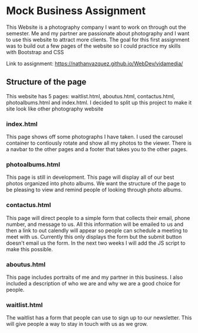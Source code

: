 # Mock Business Assignment

This Website is a photography company I want to work on through out the semester. Me and my partner are passionate about photography and I want to use this website to attract more clients. The goal for this first assignment was to build out a few pages of the website so I could practice my skills with Bootstrap and CSS

Link to assignment: https://nathanvazquez.github.io/WebDev/vidamedia/

## Structure of the page

This website has 5 pages: waitlist.html, aboutus.html, contactus.html, photoalbums.html and index.html. I decided to split up this project to make it site look like other photography website

### index.html

This page shows off some photographs I have taken. I used the carousel container to contiously rotate and show all my photos to the viewer. There is a navbar to the other pages and a footer that takes you to the other pages.

### photoalbums.html

This page is still in development. This page will display all of our best photos organized into photo albums. We want the structure of the page to be pleasing to view and remind people of looking through photo albums. 

### contactus.html

This page will direct people to a simple form that collects their email, phone number, and message to us. All this information will be emailed to us and then a link to out calendly will appear so people can schedule a meeting to meet with us. Currently this only displays the form but the submit button doesn't email us the form. In the next two weeks I will add the JS script to make this possible.

### aboutus.html

This page includes portraits of me and my partner in this business. I also included a description of who we are and why we are a good choice for people.

### waitlist.html

The waitlist has a form that people can use to sign up to our newsletter. This will give people a way to stay in touch with us as we grow.
